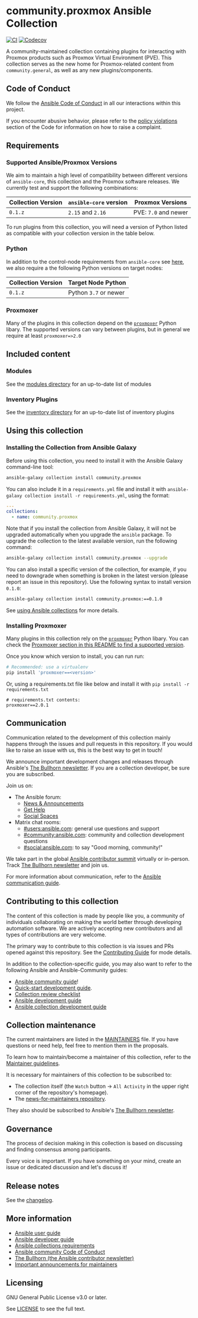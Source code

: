 # community.proxmox Ansible Collection
<!-- Add CI and code coverage badges here. Samples included below. -->
[![CI](https://github.com/ansible-collections/REPONAMEHERE/workflows/CI/badge.svg?event=push)](https://github.com/ansible-collections/REPONAMEHERE/actions) [![Codecov](https://img.shields.io/codecov/c/github/ansible-collections/REPONAMEHERE)](https://codecov.io/gh/ansible-collections/REPONAMEHERE)

A community-maintained collection containing plugins for interacting with Proxmox products such as Proxmox Virtual Environment (PVE).
This collection serves as the new home for Proxmox-related content from `community.general`, as well as any new plugins/components.

## Code of Conduct

We follow the [Ansible Code of Conduct](https://docs.ansible.com/ansible/devel/community/code_of_conduct.html) in all our interactions within this project.

If you encounter abusive behavior, please refer to the [policy violations](https://docs.ansible.com/ansible/devel/community/code_of_conduct.html#policy-violations) section of the Code for information on how to raise a complaint.

## Requirements

### Supported Ansible/Proxmox Versions

We aim to maintain a high level of compatibility between different versions of `ansible-core`, this collection and the Proxmox software releases.
We currently test and support the following combinations:

| Collection Version | `ansible-core` version | Proxmox Versions     |
|--------------------|------------------------|----------------------|
| `0.1.z`            | `2.15` and `2.16`      | PVE: `7.0` and newer |

To run plugins from this collection, you will need a version of Python listed as compatible with your collection version in the table below.

### Python

In addition to the control-node requirements from `ansible-core` see [here](https://docs.ansible.com/ansible/devel/reference_appendices/release_and_maintenance.html#ansible-core-support-matrix), we also require a the following Python versions on target nodes:

| Collection Version | Target Node Python     |
|--------------------|------------------------|
| `0.1.z`            |  Python `3.7` or newer |

### Proxmoxer

Many of the plugins in this collection depend on the [`proxmoxer`](https://github.com/proxmoxer/proxmoxer) Python libary.
The supported versions can vary between plugins, but in general we require at least `proxmoxer=>2.0`

## Included content

### Modules

See the [modules directory](./plugins/modules/) for an up-to-date list of modules

### Inventory Plugins

See the [inventory directory](./plugins/inventory/) for an up-to-date list of inventory plugins

## Using this collection

### Installing the Collection from Ansible Galaxy

Before using this collection, you need to install it with the Ansible Galaxy command-line tool:
```bash
ansible-galaxy collection install community.proxmox
```

You can also include it in a `requirements.yml` file and install it with `ansible-galaxy collection install -r requirements.yml`, using the format:
```yaml
---
collections:
  - name: community.proxmox
```

Note that if you install the collection from Ansible Galaxy, it will not be upgraded automatically when you upgrade the `ansible` package. To upgrade the collection to the latest available version, run the following command:
```bash
ansible-galaxy collection install community.proxmox --upgrade
```

You can also install a specific version of the collection, for example, if you need to downgrade when something is broken in the latest version (please report an issue in this repository). Use the following syntax to install version `0.1.0`:

```bash
ansible-galaxy collection install community.proxmox:==0.1.0
```

See [using Ansible collections](https://docs.ansible.com/ansible/devel/user_guide/collections_using.html) for more details.

### Installing Proxmoxer

Many plugins in this collection rely on the [`proxmoxer`](https://github.com/proxmoxer/proxmoxer) Python libary.
You can check the [Proxmoxer section in this README to find a supported version](#proxmoxer).

Once you know which version to install, you can run run:

```bash
# Recommended: use a virtualenv
pip install 'proxmoxer==<version>'
```

Or, using a requirements.txt file like below and install it with `pip install -r requirements.txt`
```
# requirements.txt contents:
proxmoxer==2.0.1
```

## Communication

Communication related to the development of this collection mainly happens through the issues and pull requests in this repository.
If you would like to raise an issue with us, this is the best way to get in touch!

We announce important development changes and releases through Ansible's [The Bullhorn newsletter](https://docs.ansible.com/ansible/devel/community/communication.html#the-bullhorn). If you are a collection developer, be sure you are subscribed.

Join us on:
* The Ansible forum:
    * [News & Announcements](https://forum.ansible.com/c/news/5/none)
    * [Get Help](https://forum.ansible.com/c/help/6/none)
    * [Social Spaces](https://forum.ansible.com/c/chat/4)
* Matrix chat rooms:
    * [#users:ansible.com](https://matrix.to/#/#users:ansible.com): general use questions and support
    * [#community:ansible.com](https://matrix.to/#/#community:ansible.com): community and collection development questions
    * [#social:ansible.com](https://matrix.to/#/#social:ansible.com): to say "Good morning, community!"

We take part in the global [Ansible contributor summit](https://github.com/ansible/community/wiki/Contributor-Summit) virtually or in-person. Track [The Bullhorn newsletter](https://docs.ansible.com/ansible/devel/community/communication.html#the-bullhorn) and join us.

For more information about communication, refer to the [Ansible communication guide](https://docs.ansible.com/ansible/devel/community/communication.html).

## Contributing to this collection

The content of this collection is made by people like you, a community of individuals collaborating on making the world better through developing automation software.
We are actively accepting new contributors and all types of contributions are very welcome.

The primary way to contribute to this collection is via issues and PRs opened against this repository.
See the [Contributing Guide](./CONTRIBUTING.md) for mode details.

In addition to the collection-specific guide, you may also want to refer to the following Ansible and Ansible-Community guides:

- [Ansible community guide](https://docs.ansible.com/ansible/devel/community/index.html)!
- [Quick-start development guide](https://docs.ansible.com/ansible/devel/community/create_pr_quick_start.html).
- [Collection review checklist](https://docs.ansible.com/ansible/devel/community/collection_contributors/collection_reviewing.html)
- [Ansible development guide](https://docs.ansible.com/ansible/devel/dev_guide/index.html)
- [Ansible collection development guide](https://docs.ansible.com/ansible/devel/dev_guide/developing_collections.html#contributing-to-collections)

## Collection maintenance

The current maintainers are listed in the [MAINTAINERS](MAINTAINERS) file. If you have questions or need help, feel free to mention them in the proposals.

To learn how to maintain/become a maintainer of this collection, refer to the [Maintainer guidelines](https://docs.ansible.com/ansible/devel/community/maintainers.html).

It is necessary for maintainers of this collection to be subscribed to:

* The collection itself (the `Watch` button -> `All Activity` in the upper right corner of the repository's homepage).
* The [news-for-maintainers repository](https://github.com/ansible-collections/news-for-maintainers).

They also should be subscribed to Ansible's [The Bullhorn newsletter](https://docs.ansible.com/ansible/devel/community/communication.html#the-bullhorn).

## Governance

The process of decision making in this collection is based on discussing and finding consensus among participants.

Every voice is important. If you have something on your mind, create an issue or dedicated discussion and let's discuss it!

## Release notes

See the [changelog](https://github.com/ansible-collections/REPONAMEHERE/tree/main/CHANGELOG.rst).

## More information

- [Ansible user guide](https://docs.ansible.com/ansible/devel/user_guide/index.html)
- [Ansible developer guide](https://docs.ansible.com/ansible/devel/dev_guide/index.html)
- [Ansible collections requirements](https://docs.ansible.com/ansible/devel/community/collection_contributors/collection_requirements.html)
- [Ansible community Code of Conduct](https://docs.ansible.com/ansible/devel/community/code_of_conduct.html)
- [The Bullhorn (the Ansible contributor newsletter)](https://docs.ansible.com/ansible/devel/community/communication.html#the-bullhorn)
- [Important announcements for maintainers](https://github.com/ansible-collections/news-for-maintainers)

## Licensing

GNU General Public License v3.0 or later.

See [LICENSE](https://www.gnu.org/licenses/gpl-3.0.txt) to see the full text.
